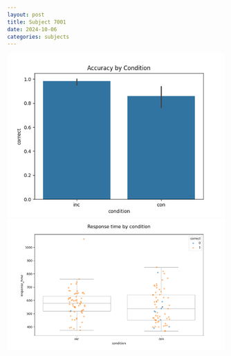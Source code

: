 ```yaml
---
layout: post
title: Subject 7001
date: 2024-10-06
categories: subjects
---
```


![](data/7001/run-5/7001_NF_acc.png)
![](data/7001/run-5/7001_NF_rt.png)
